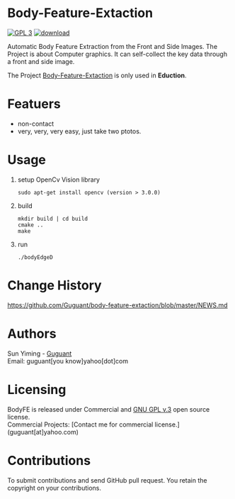 # Body-Feature-Extaction
[![GPL 3](https://img.shields.io/badge/license-GPL%203-green.svg)](https://www.gnu.org/licenses/gpl-3.0.en.html)  [![download](https://img.shields.io/badge/download-2.0.0-blue.svg)](https://github.com/Guguant/body-feature-extaction/releases/tag/2.0)

Automatic Body Feature Extraction from the Front and Side Images. The Project is about Computer graphics. It can self-collect the key data through a front and side image. 

The Project [Body-Feature-Extaction](https://github.com/Guguant/Body-Feature-Extaction) is only used in **Eduction**.

# Featuers
* non-contact
* very, very, very easy, just take two ptotos.

# Usage
1. setup OpenCv Vision library

    ```
    sudo apt-get install opencv (version > 3.0.0)
    ```
2. build
    ```
    mkdir build | cd build
    cmake ..
    make
    ```
3. run
    ```
    ./bodyEdgeD
    ```

# Change History
https://github.com/Guguant/body-feature-extaction/blob/master/NEWS.md

# Authors
Sun Yiming - [Guguant](https://github.com/Guguant)  
Email: guguant[you know]yahoo[dot]com

# Licensing  
BodyFE is released under Commercial and [GNU GPL v.3](https://www.gnu.org/licenses/gpl-3.0.en.html) open source license.  
Commercial Projects: [Contact me for commercial license.] (guguant[at]yahoo.com)

# Contributions
To submit contributions and send GitHub pull request. You retain the copyright on your contributions.

